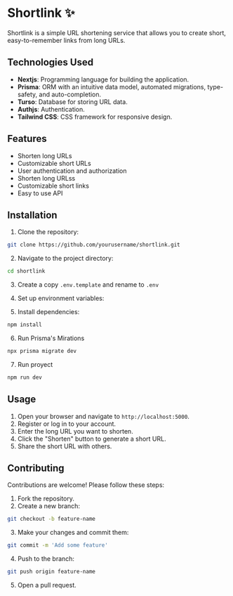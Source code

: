 # Shortlink ✨

Shortlink is a simple URL shortening service that allows you to create short, easy-to-remember links from long URLs.

## Technologies Used

- **Nextjs**: Programming language for building the application.
- **Prisma**: ORM with an intuitive data model, automated migrations, type-safety, and auto-completion.
- **Turso**: Database for storing URL data.
- **Authjs**: Authentication.
- **Tailwind CSS**: CSS framework for responsive design.

## Features

- Shorten long URLs
- Customizable short URLs
- User authentication and authorization
- Shorten long URLss
- Customizable short links
- Easy to use API
  <!-- - Analytics for link clicks -->
  <!-- - Track click statistics -->

## Installation

1. Clone the repository:

```bash
git clone https://github.com/yourusername/shortlink.git
```

2. Navigate to the project directory:

```bash
cd shortlink
```

3. Create a copy `.env.template` and rename to `.env`

4. Set up environment variables:

5. Install dependencies:

```sh
npm install
```

6. Run Prisma's Mirations

```sh
npx prisma migrate dev
```

7. Run proyect

```sh
npm run dev
```

## Usage

1. Open your browser and navigate to `http://localhost:5000`.
2. Register or log in to your account.
3. Enter the long URL you want to shorten.
4. Click the "Shorten" button to generate a short URL.
5. Share the short URL with others.

## Contributing

Contributions are welcome! Please follow these steps:

1. Fork the repository.
2. Create a new branch:

```bash
git checkout -b feature-name
```

3. Make your changes and commit them:

```bash
git commit -m 'Add some feature'
```

4. Push to the branch:

```bash
git push origin feature-name
```

5. Open a pull request.
